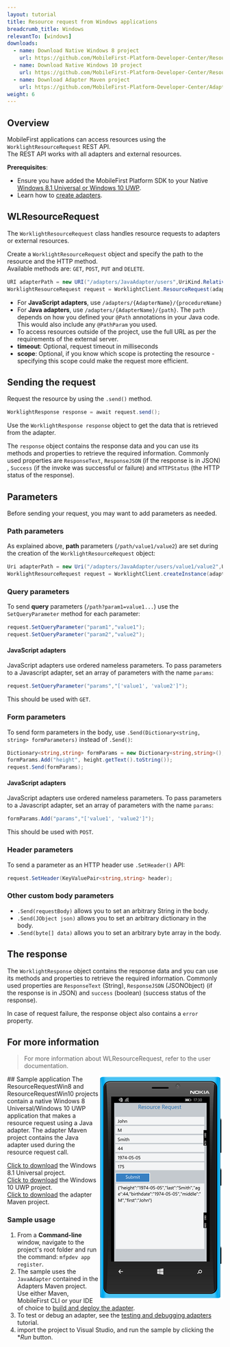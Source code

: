 ```yaml
---
layout: tutorial
title: Resource request from Windows applications
breadcrumb_title: Windows
relevantTo: [windows]
downloads:
  - name: Download Native Windows 8 project
    url: https://github.com/MobileFirst-Platform-Developer-Center/ResourceRequestWin8/tree/release80
  - name: Download Native Windows 10 project
    url: https://github.com/MobileFirst-Platform-Developer-Center/ResourceRequestWin10/tree/release80
  - name: Download Adapter Maven project
    url: https://github.com/MobileFirst-Platform-Developer-Center/Adapters/tree/release80
weight: 6
---
```

## Overview
MobileFirst applications can access resources using the `WorklightResourceRequest` REST API.  
The REST API works with all adapters and external resources.

**Prerequisites**:

- Ensure you have added the MobileFirst Platform SDK to your Native [Windows 8.1 Universal or Windows 10 UWP](../../../adding-the-mfpf-sdk/windows-8-10).
- Learn how to [create adapters](../../../adapters/adapters-overview/).

## WLResourceRequest
The `WorklightResourceRequest` class handles resource requests to adapters or external resources.

Create a `WorklightResourceRequest` object and specify the path to the resource and the HTTP method.  
Available methods are: `GET`, `POST`, `PUT` and `DELETE`.

```cs
URI adapterPath = new URI("/adapters/JavaAdapter/users",UriKind.Relative);
WorklightResourceRequest request = WorklightClient.ResourceRequest(adapterPath,"GET");
```

* For **JavaScript adapters**, use `/adapters/{AdapterName}/{procedureName}`
* For **Java adapters**, use `/adapters/{AdapterName}/{path}`. The `path` depends on how you defined your `@Path` annotations in your Java code. This would also include any `@PathParam` you used.
* To access resources outside of the project, use the full URL as per the requirements of the external server.
* **timeout**: Optional, request timeout in milliseconds
* **scope**: Optional, if you know which scope is protecting the resource - specifying this scope could make the request more efficient.

## Sending the request
Request the resource by using the `.send()` method.

```cs
WorklightResponse response = await request.send();
```

Use the `WorklightResponse response` object to get the data that is retrieved from the adapter.

The `response` object contains the response data and you can use its methods and properties to retrieve the required information. Commonly used properties are `ResponseText`, `ResponseJSON` (if the response is in JSON) , `Success` (if the invoke was successful or failure) and `HTTPStatus` (the HTTP status of the response).

## Parameters
Before sending your request, you may want to add parameters as needed.

### Path parameters
As explained above, **path** parameters (`/path/value1/value2`) are set during the creation of the `WorklightResourceRequest` object:

```cs
Uri adapterPath = new Uri("/adapters/JavaAdapter/users/value1/value2",UriKind.Relative);
WorklightResourceRequest request = WorklightClient.createInstance(adapterPath,"GET");
```

### Query parameters
To send **query** parameters (`/path?param1=value1...`) use the `SetQueryParameter` method for each parameter:

```cs
request.SetQueryParameter("param1","value1");
request.SetQueryParameter("param2","value2");
```

#### JavaScript adapters
JavaScript adapters use ordered nameless parameters. To pass parameters to a Javascript adapter, set an array of parameters with the name `params`:

```cs
request.SetQueryParameter("params","['value1', 'value2']");
```

This should be used with `GET`.

### Form parameters
To send form parameters in the body, use `.Send(Dictionary<string, string> formParameters)` instead of `.Send()`:  

```cs
Dictionary<string,string> formParams = new Dictionary<string,string>();
formParams.Add("height", height.getText().toString());
request.Send(formParams);
```   

#### JavaScript adapters
JavaScript adapters use ordered nameless parameters. To pass parameters to a Javascript adapter, set an array of parameters with the name `params`:

```cs
formParams.Add("params","['value1', 'value2']");
```

This should be used with `POST`.

### Header parameters
To send a parameter as an HTTP header use `.SetHeader()` API:

```cs
request.SetHeader(KeyValuePair<string,string> header);
```

### Other custom body parameters
- `.Send(requestBody)` allows you to set an arbitrary String in the body.
- `.Send(JObject json)` allows you to set an arbitrary dictionary in the body.
- `.Send(byte[] data)` allows you to set an arbitrary byte array in the body.

## The response
The `WorklightResponse` object contains the response data and you can use its methods and properties to retrieve the required information. Commonly used properties are `ResponseText` (String), `ResponseJSON` (JSONObject) (if the response is in JSON) and `success` (boolean) (success status of the response).

In case of request failure, the response object also contains a `error` property.

## For more information
> For more information about WLResourceRequest, refer to the user documentation.

<img alt="Image of the sample application" src="resource-request-success-win8-10.png" style="float:right"/>
## Sample application
The ResourceRequestWin8 and ResourceRequestWin10 projects contain a native Windows 8 Universal/Windows 10 UWP application that makes a resource request using a Java adapter.  
The adapter Maven project contains the Java adapter used during the resource request call.

[Click to download](https://github.com/MobileFirst-Platform-Developer-Center/ResourceRequestWin8/tree/release80) the Windows 8.1 Universal project.  
[Click to download](https://github.com/MobileFirst-Platform-Developer-Center/ResourceRequestWin10/tree/release80) the Windows 10 UWP project.  
[Click to download](https://github.com/MobileFirst-Platform-Developer-Center/Adapters/tree/release80) the adapter Maven project.

### Sample usage
1. From a **Command-line** window, navigate to the project's root folder and run the command: `mfpdev app register`.
2. The sample uses the `JavaAdapter` contained in the Adapters Maven project. Use either Maven, MobileFirst CLI or your IDE of choice to [build and deploy the adapter](../../../adapters/creating-adapters/).
3. To test or debug an adapter, see the [testing and debugging adapters](../../../adapters/testing-and-debugging-adapters) tutorial.
4. import the project to Visual Studio, and run the sample by clicking the **Run* button.
